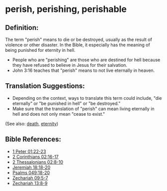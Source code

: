 # perish, perishing, perishable #

## Definition: ##

The term "perish" means to die or be destroyed, usually as the result of violence or other disaster. In the Bible, it especially has the meaning of being punished for eternity in hell.

* People who are "perishing" are those who are destined for hell because they have refused to believe in Jesus for their salvation.
* John 3:16 teaches that "perish" means to not live eternally in heaven.

## Translation Suggestions: ##

* Depending on the context, ways to translate this term could include, "die eternally" or "be punished in hell" or "be destroyed."
* Make sure that the translation of "perish" can mean living eternally in hell and does not only mean "cease to exist."

(See also: [death](../kt/death.md), [eternity](../kt/eternity.md))

## Bible References: ##

* [1 Peter 01:22-23](https://door43.org/en/bible/notes/1pe/01/22)
* [2 Corinthians 02:16-17](https://door43.org/en/bible/notes/2co/02/16)
* [2 Thessalonians 02:8-10](https://door43.org/en/bible/notes/2th/02/08)
* [Jeremiah 18:18-20](https://door43.org/en/bible/notes/jer/18/18)
* [Psalms 049:18-20](https://door43.org/en/bible/notes/psa/049/018)
* [Zechariah 09:5-7](https://door43.org/en/bible/notes/zec/09/05)
* [Zechariah 13:8-9](https://door43.org/en/bible/notes/zec/13/08)

